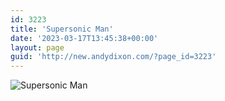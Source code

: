 ```yaml
---
id: 3223
title: 'Supersonic Man'
date: '2023-03-17T13:45:38+00:00'
layout: page
guid: 'http://new.andydixon.com/?page_id=3223'
---
```


![Supersonic Man](https://i0.wp.com/assets.g8x2.ldn.idrivee2-23.com/posters/Supersonic%20Man%2001.jpg?w=1200&ssl=1 "Supersonic Man")